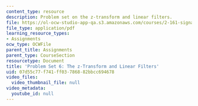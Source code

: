 ```yaml
---
content_type: resource
description: Problem set on the z-transform and linear filters.
file: https://ol-ocw-studio-app-qa.s3.amazonaws.com/courses/2-161-signal-processing-continuous-and-discrete-fall-2008/07d55c77f741ff03786882bbcc694678_ps6.pdf
file_type: application/pdf
learning_resource_types:
- Assignments
ocw_type: OCWFile
parent_title: Assignments
parent_type: CourseSection
resourcetype: Document
title: 'Problem Set 6: The z-Transform and Linear Filters'
uid: 07d55c77-f741-ff03-7868-82bbcc694678
video_files:
  video_thumbnail_file: null
video_metadata:
  youtube_id: null
---
```

